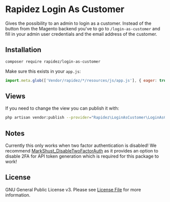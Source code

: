 # Rapidez Login As Customer

Gives the possibility to an admin to login as a customer. Instead of the button from the Magento backend you've to go to `/login-as-customer` and fill in your admin user credentials and the email address of the customer.

## Installation

```bash
composer require rapidez/login-as-customer
```

Make sure this exists in your `app.js`:
```js
import.meta.glob(['Vendor/rapidez/*/resources/js/app.js'], { eager: true });
```

## Views

If you need to change the view you can publish it with:

```bash
php artisan vendor:publish --provider="Rapidez\LoginAsCustomer\LoginAsCustomerServiceProvider" --tag=views
```

## Notes

Currently this only works when two factor authentication is disabled! We recommend [MarkShust_DisableTwoFactorAuth](https://github.com/markshust/magento2-module-disabletwofactorauth) as it provides an option to disable 2FA for API token generation which is required for this package to work!

## License

GNU General Public License v3. Please see [License File](LICENSE) for more information.
